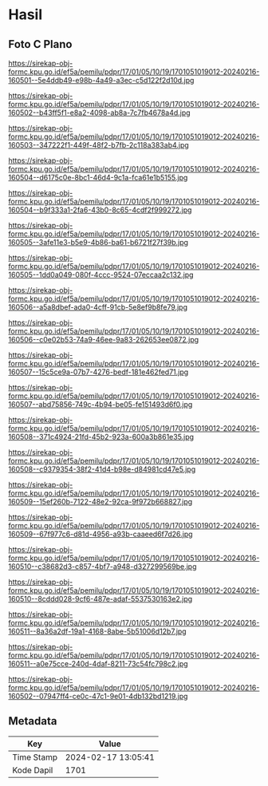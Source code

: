 # Hasil

## Foto C Plano

https://sirekap-obj-formc.kpu.go.id/ef5a/pemilu/pdpr/17/01/05/10/19/1701051019012-20240216-160501--5e4ddb49-e98b-4a49-a3ec-c5d122f2d10d.jpg

https://sirekap-obj-formc.kpu.go.id/ef5a/pemilu/pdpr/17/01/05/10/19/1701051019012-20240216-160502--b43ff5f1-e8a2-4098-ab8a-7c7fb4678a4d.jpg

https://sirekap-obj-formc.kpu.go.id/ef5a/pemilu/pdpr/17/01/05/10/19/1701051019012-20240216-160503--347222f1-449f-48f2-b7fb-2c118a383ab4.jpg

https://sirekap-obj-formc.kpu.go.id/ef5a/pemilu/pdpr/17/01/05/10/19/1701051019012-20240216-160504--d6175c0e-8bc1-46d4-9c1a-fca61e1b5155.jpg

https://sirekap-obj-formc.kpu.go.id/ef5a/pemilu/pdpr/17/01/05/10/19/1701051019012-20240216-160504--b9f333a1-2fa6-43b0-8c65-4cdf2f999272.jpg

https://sirekap-obj-formc.kpu.go.id/ef5a/pemilu/pdpr/17/01/05/10/19/1701051019012-20240216-160505--3afe11e3-b5e9-4b86-ba61-b6721f27f39b.jpg

https://sirekap-obj-formc.kpu.go.id/ef5a/pemilu/pdpr/17/01/05/10/19/1701051019012-20240216-160505--1dd0a049-080f-4ccc-9524-07eccaa2c132.jpg

https://sirekap-obj-formc.kpu.go.id/ef5a/pemilu/pdpr/17/01/05/10/19/1701051019012-20240216-160506--a5a8dbef-ada0-4cff-91cb-5e8ef9b8fe79.jpg

https://sirekap-obj-formc.kpu.go.id/ef5a/pemilu/pdpr/17/01/05/10/19/1701051019012-20240216-160506--c0e02b53-74a9-46ee-9a83-262653ee0872.jpg

https://sirekap-obj-formc.kpu.go.id/ef5a/pemilu/pdpr/17/01/05/10/19/1701051019012-20240216-160507--15c5ce9a-07b7-4276-bedf-181e462fed71.jpg

https://sirekap-obj-formc.kpu.go.id/ef5a/pemilu/pdpr/17/01/05/10/19/1701051019012-20240216-160507--abd75856-749c-4b94-be05-fe151493d6f0.jpg

https://sirekap-obj-formc.kpu.go.id/ef5a/pemilu/pdpr/17/01/05/10/19/1701051019012-20240216-160508--371c4924-21fd-45b2-923a-600a3b861e35.jpg

https://sirekap-obj-formc.kpu.go.id/ef5a/pemilu/pdpr/17/01/05/10/19/1701051019012-20240216-160508--c9379354-38f2-41d4-b98e-d84981cd47e5.jpg

https://sirekap-obj-formc.kpu.go.id/ef5a/pemilu/pdpr/17/01/05/10/19/1701051019012-20240216-160509--15ef260b-7122-48e2-92ca-9f972b668827.jpg

https://sirekap-obj-formc.kpu.go.id/ef5a/pemilu/pdpr/17/01/05/10/19/1701051019012-20240216-160509--67f977c6-d81d-4956-a93b-caaeed6f7d26.jpg

https://sirekap-obj-formc.kpu.go.id/ef5a/pemilu/pdpr/17/01/05/10/19/1701051019012-20240216-160510--c38682d3-c857-4bf7-a948-d327299569be.jpg

https://sirekap-obj-formc.kpu.go.id/ef5a/pemilu/pdpr/17/01/05/10/19/1701051019012-20240216-160510--8cddd028-9cf6-487e-adaf-5537530163e2.jpg

https://sirekap-obj-formc.kpu.go.id/ef5a/pemilu/pdpr/17/01/05/10/19/1701051019012-20240216-160511--8a36a2df-19a1-4168-8abe-5b51006d12b7.jpg

https://sirekap-obj-formc.kpu.go.id/ef5a/pemilu/pdpr/17/01/05/10/19/1701051019012-20240216-160511--a0e75cce-240d-4daf-8211-73c54fc798c2.jpg

https://sirekap-obj-formc.kpu.go.id/ef5a/pemilu/pdpr/17/01/05/10/19/1701051019012-20240216-160502--07947ff4-ce0c-47c1-9e01-4db132bd1219.jpg


## Metadata

| Key        | Value               |
| ---------- | ------------------- |
| Time Stamp | 2024-02-17 13:05:41 |
| Kode Dapil | 1701                |



